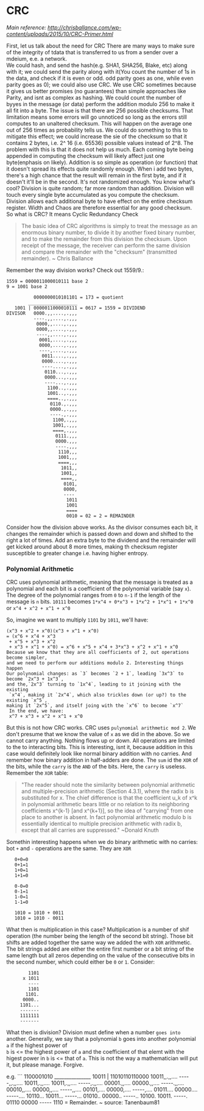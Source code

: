 # CRC
_Main reference: http://chrisballance.com/wp-content/uploads/2015/10/CRC-Primer.html_  

First, let us talk about the need for CRC
There are many ways to make sure of the integrity of tdata that is transferred to us from a sender over a mdeium, e.e. a network.  
We could hash, and send the hash(e.g. SHA1, SHA256, Blake, etc) along with it; we could send the parity along with it(You count the number of 1s in the data, and check 
if it is even or odd. odd parity goes as one, while even parity goes as 0); we could also use CRC. We use CRC sometimes because it gives us better promises (no guarantees)
  than simple approaches like Parity, and isnt as complex as hashing.
  We could count the number of byyes in the message (or data) perform the addition modulo 256 to make it all fit into a byte. The issue is that there are 256 possible 
  checksums. That limitation means some errors will go unnoticed so long as the errors still computes to an unaltered checksum. This will happen on the average one out of
  256 times as probability tells us. We could do something to  this to mitigate this effect; we could increase the sie of the checksum so that it contains 2 bytes, i.e. 
    2^ 16 (i.e. 65536) possible values instead of 2^8. The problem with this is that it does not help us much. Each coming byte being appended in computing the checksum will likely
    affect just one byte(enphasis on likely). Addition is so simple as operation (or function) that it doesn't spread its effects quite randomly enough. When i add two bytes, there's a high chance that
    the result will remain in the first byte, and if it doesn't it'll be in the second. It's not randomized enough.
      You know what's cool? Division is quite random; far more random than addition. Division will touch every single byte accumulated as you compute the checksum. Division allows each additional byte to
      have effect on the entire checksum register. Width and Chaos are therefore essential for any good checksum.
  So what is CRC? It means Cyclic Redundancy Check
  
  > The basic idea of CRC algorithms is simply to treat the message as an
enormous binary number, to divide it by another fixed binary number,
and to make the remainder from this division the checksum. Upon
receipt of the message, the receiver can perform the same division and
compare the remainder with the "checksum" (transmitted remainder).  ~ Chris Ballance
  
  
  Remember the way division works? Check out 1559/9.:
```
1559 = 0000011000010111 base 2
9 = 1001 base 2
  
          0000000010101101 = 173 = quotient
        __________________
   1001 | 0000011000010111 = 0617 = 1559 = DIVIDEND
DIVISOR   0000.,,....,.,,,
          ----.,,....,.,,,
           0000,,....,.,,,
           0000,,....,.,,,
           ----,,....,.,,,
            0001,....,.,,,
            0000,....,.,,,
            ----,....,.,,,
             0011....,.,,,
             0000....,.,,,
             ----....,.,,,
              0110...,.,,,
              0000...,.,,,
              ----...,.,,,
               1100..,.,,,
               1001..,.,,,
               ====..,.,,,
                0110.,.,,,
                0000.,.,,,
                ----.,.,,,
                 1100,.,,,
                 1001,.,,,
                 ====,.,,,
                  0111.,,,
                  0000.,,,
                  ----.,,,
                   1110,,,
                   1001,,,
                   ====,,,
                    1011,,
                    1001,,
                    ====,,
                     0101,
                     0000,
                     ----
                      1011
                      1001
                      ====
                      0010 = 02 = 2 = REMAINDER
```

Consider how the division above works. As the divisor consumes each bit, it changes the remainder which is passed down and down and shifted to the right a lot of times.
Add an extra byte to the dividend and the remainder will get kicked around about 8 more times, making th checksum register susceptible to greater change
 i.e. having higher entropy.
            
### Polynomial Arithmetic
CRC uses polynomial arithmetic, meaning that the message is treated as a polynomial and each bit is a coefficient of the polynomial variable (say `x`).
The degree of the polynomial ranges from `0` to `n-1` if the length of the message is `n` bits.
`10111` becomes  `1*x^4 + 0*x^3 + 1*x^2 + 1*x^1 + 1*x^0` or `x^4 + x^2 + x^1 + x^0`
                         
So, imagine we want to multiply `1101` by `1011`, we'll have: 
```
(x^3 + x^2 + x^0)(x^3 + x^1 + x^0)
= (x^6 + x^4 + x^3
 + x^5 + x^3 + x^2
 + x^3 + x^1 + x^0) = x^6 + x^5 + x^4 + 3*x^3 + x^2 + x^1 + x^0
Because we know that they are all coefficients of 2, out operations become simpler,  
and we need to perform our additions modulo 2. Interesting things happen
Our polynomial changes: as `3` becomes `2 + 1`, leading `3x^3` to become `2x^3 + 1x^3`,  
and the,`2x^3` turning to `1x^4`, leading to it joining with the existing
 `x^4`, making it `2x^4`, which also trickles down (or up?) to the existing `x^5`,  
making it `2x^5`, and itself joing with the `x^6` to become `x^7`
 In the end, we have: 
 x^7 + x^3 + x^2 + x^1 + x^0
```
  
But this is not how CRC works. CRC uses `pulynomial arithmetic mod 2`. We don't presume that we know the value of `x` as we did in the above. So we cannot carry anything. Nothing flows up or down.
All operations are limited to the to interacting bits. This is interesting, isnt it, because addition in this case would definitely look like normal binary addition with no carries.
And remember how binary addition in half-adders are done. The `sum` id the `XOR` of the bits, while the `carry` is the `AND` of the bits. Here, the `carry` is useless. 
Remember the `XOR` table: 


>"The reader should note the similarity between polynomial
   arithmetic and multiple-precision arithmetic (Section 4.3.1), where
   the radix b is substituted for x. The chief difference is that the
   coefficient u_k of x^k in polynomial arithmetic bears little or no
   relation to its neighboring coefficients x^{k-1} [and x^{k+1}], so
   the idea of "carrying" from one place to another is absent. In fact
   polynomial arithmetic modulo b is essentially identical to multiple
   precision arithmetic with radix b, except that all carries are
   suppressed." ~Donald Knuth  
     
Somethin interesting happens when we do binary arithmetic with no carries: bot `+` and `-` operations are the same. They are `XOR`
```
   0+0=0
   0+1=1
   1+0=1
   1+1=0
```

```
   0-0=0
   0-1=1
   1-0=1
   1-1=0
```

```
   1010 = 1010 + 0011
   1010 = 1010 - 0011
```

What then is multiplication in this case? Multiplication is a number of shif operation (the number being the length of the second bit string). Those bit shifts are added together 
the same way we added the with `XOR` arithmetic. The bit strings added are either the entire first number or a bit string of the same length but all zeros depending
on the value of the consecutive bits in the second number, which could either be `0` or `1`.
Consider:
```
        1101
      x 1011
        ----
        1101
       1101.
      0000..
     1101...
     -------
     1111111 
     -------
```


What then is division? Division must define when a number `goes into` another. Generally, we say that a polynomial `b` goes into another polynomial `a` if the highest power of  
`b` is <= the highest power of `a` and the coefficient of that elemt with the higest power in `b` is <= that of `a`. This is not the way a mathematician will put it, but please manage. Forgive.

 e.g. ```
             1100001010
       _______________
10011 | 11010110110000
        10011,,.,,....
        -----,,.,,....
         10011,.,,....
         10011,.,,....
         -----,.,,....
          00001.,,....
          00000.,,....
          -----.,,....
           00010,,....
           00000,,....
           -----,,....
            00101,....
            00000,....
            -----,....
             01011....
             00000....
             -----....
              10110...
              10011...
              -----...
               01010..
               00000..
               -----..
                10100.
                10011.
                -----.
                 01110
                 00000
                 -----
                  1110 = Remainder. ~ source: Tanenbaum81
```
